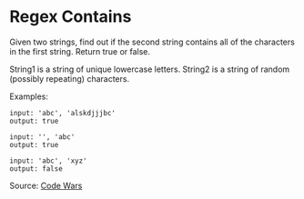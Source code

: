 # Regex Contains

Given two strings, find out if the second string contains all of the characters in the first string. Return true or false.

String1 is a string of unique lowercase letters.
String2 is a string of random (possibly repeating) characters.

Examples:
```
input: 'abc', 'alskdjjjbc'
output: true

input: '', 'abc'
output: true

input: 'abc', 'xyz'
output: false
```

Source: [Code Wars](https://www.codewars.com/kata/5e4eb72bb95d28002dbbecde)